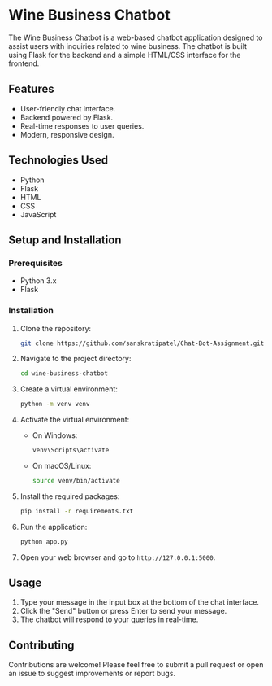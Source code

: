 # Wine Business Chatbot

The Wine Business Chatbot is a web-based chatbot application designed to assist users with inquiries related to wine business. The chatbot is built using Flask for the backend and a simple HTML/CSS interface for the frontend.

## Features

- User-friendly chat interface.
- Backend powered by Flask.
- Real-time responses to user queries.
- Modern, responsive design.

## Technologies Used

- Python
- Flask
- HTML
- CSS
- JavaScript

## Setup and Installation

### Prerequisites

- Python 3.x
- Flask

### Installation

1. Clone the repository:
    ```bash
    git clone https://github.com/sanskratipatel/Chat-Bot-Assignment.git
    ```

2. Navigate to the project directory:
    ```bash
    cd wine-business-chatbot
    ```

3. Create a virtual environment:
    ```bash
    python -m venv venv
    ```

4. Activate the virtual environment:

    - On Windows:
        ```bash
        venv\Scripts\activate
        ```
    - On macOS/Linux:
        ```bash
        source venv/bin/activate
        ```

5. Install the required packages:
    ```bash
    pip install -r requirements.txt
    ```

6. Run the application:
    ```bash
    python app.py
    ```

7. Open your web browser and go to `http://127.0.0.1:5000`.


## Usage

1. Type your message in the input box at the bottom of the chat interface.
2. Click the "Send" button or press Enter to send your message.
3. The chatbot will respond to your queries in real-time.

## Contributing

Contributions are welcome! Please feel free to submit a pull request or open an issue to suggest improvements or report bugs.



